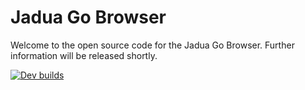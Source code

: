 # Jadua Go Browser
Welcome to the open source code for the Jadua Go Browser. Further information will be released shortly.

[![Dev builds](https://github.com/JaduaStudios/JaduaGoBrowser/actions/workflows/dev.yml/badge.svg)](https://github.com/JaduaStudios/JaduaGoBrowser/actions/workflows/dev.yml)
